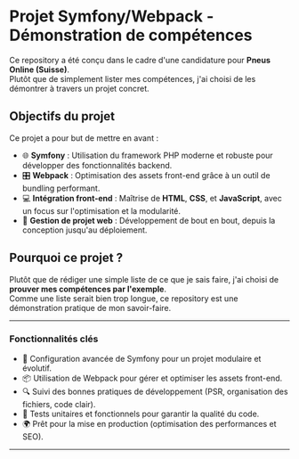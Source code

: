 # Projet Symfony/Webpack - Démonstration de compétences

Ce repository a été conçu dans le cadre d'une candidature pour **Pneus Online (Suisse)**.  
Plutôt que de simplement lister mes compétences, j'ai choisi de les démontrer à travers un projet concret.

## Objectifs du projet

Ce projet a pour but de mettre en avant :  
- 🌐 **Symfony** : Utilisation du framework PHP moderne et robuste pour développer des fonctionnalités backend.  
- 🎛️ **Webpack** : Optimisation des assets front-end grâce à un outil de bundling performant.  
- 💻 **Intégration front-end** : Maîtrise de **HTML**, **CSS**, et **JavaScript**, avec un focus sur l'optimisation et la modularité.  
- 🚀 **Gestion de projet web** : Développement de bout en bout, depuis la conception jusqu'au déploiement.

## Pourquoi ce projet ?

Plutôt que de rédiger une simple liste de ce que je sais faire, j'ai choisi de **prouver mes compétences par l'exemple**.  
Comme une liste serait bien trop longue, ce repository est une démonstration pratique de mon savoir-faire.

---

### Fonctionnalités clés

- 🔧 Configuration avancée de Symfony pour un projet modulaire et évolutif.  
- 📦 Utilisation de Webpack pour gérer et optimiser les assets front-end.  
- 🔍 Suivi des bonnes pratiques de développement (PSR, organisation des fichiers, code clair).  
- 🧪 Tests unitaires et fonctionnels pour garantir la qualité du code.  
- 🌍 Prêt pour la mise en production (optimisation des performances et SEO).

---
